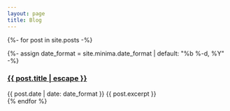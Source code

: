 ```yaml
---
layout: page
title: Blog
---
```



{%- for post in site.posts -%}
    <article>
        {%- assign date_format = site.minima.date_format | default: "%b %-d, %Y" -%}
        <h3>
            <a class="post-link" href="{{ post.url | relative_url }}">
                {{ post.title | escape }}
            </a>
        </h3>
        <span class="post-meta">{{ post.date | date: date_format }}</span>
        {{ post.excerpt }}
    </article>
{% endfor %}